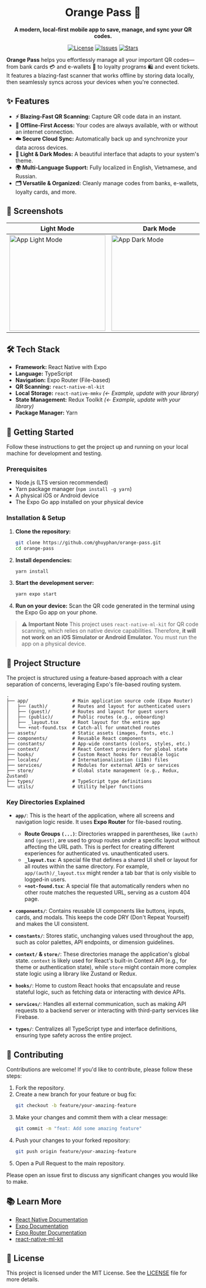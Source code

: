 <h1 align="center">Orange Pass 🍊</h1>

<p align="center">
  <strong>A modern, local-first mobile app to save, manage, and sync your QR codes.</strong>
</p>

<p align="center">
  <a href="https://github.com/ghuyphan/orange-pass/blob/main/LICENSE"><img src="https://img.shields.io/github/license/ghuyphan/orange-pass" alt="License"></a>
  <a href="https://github.com/ghuyphan/orange-pass/issues"><img src="https://img.shields.io/github/issues/ghuyphan/orange-pass" alt="Issues"></a>
  <a href="https://github.com/ghuyphan/orange-pass/stargazers"><img src="https://img.shields.io/github/stars/ghuyphan/orange-pass" alt="Stars"></a>
</p>

**Orange Pass** helps you effortlessly manage all your important QR codes—from bank cards 💳 and e-wallets 📱 to loyalty programs 🛍️ and event tickets. It features a blazing-fast scanner that works offline by storing data locally, then seamlessly syncs across your devices when you're connected.

## ✨ Features

*   **⚡️ Blazing-Fast QR Scanning:** Capture QR code data in an instant.
*   **📴 Offline-First Access:** Your codes are always available, with or without an internet connection.
*   **☁️ Secure Cloud Sync:** Automatically back up and synchronize your data across devices.
*   **🎨 Light & Dark Modes:** A beautiful interface that adapts to your system's theme.
*   **🌍 Multi-Language Support:** Fully localized in English, Vietnamese, and Russian.
*   **🗂️ Versatile & Organized:** Cleanly manage codes from banks, e-wallets, loyalty cards, and more.

## 📸 Screenshots

| Light Mode                               | Dark Mode                                |
| ---------------------------------------- | ---------------------------------------- |
| <img src=".github/assets/screenshot-light.png" width="250" alt="App Light Mode"> | <img src=".github/assets/screenshot-dark.png" width="250" alt="App Dark Mode">   |

## 🛠️ Tech Stack

*   **Framework:** React Native with Expo
*   **Language:** TypeScript
*   **Navigation:** Expo Router (File-based)
*   **QR Scanning:** `react-native-ml-kit`
*   **Local Storage:** `react-native-mmkv` *(<- Example, update with your library)*
*   **State Management:** Redux Toolkit *(<- Example, update with your library)*
*   **Package Manager:** Yarn

## 🚀 Getting Started

Follow these instructions to get the project up and running on your local machine for development and testing.

### Prerequisites

*   Node.js (LTS version recommended)
*   Yarn package manager (`npm install -g yarn`)
*   A physical iOS or Android device
*   The Expo Go app installed on your physical device

### Installation & Setup

1.  **Clone the repository:**
    ```bash
    git clone https://github.com/ghuyphan/orange-pass.git
    cd orange-pass
    ```

2.  **Install dependencies:**
    ```bash
    yarn install
    ```

3.  **Start the development server:**
    ```bash
    yarn expo start
    ```

4.  **Run on your device:**
    Scan the QR code generated in the terminal using the Expo Go app on your phone.

> **⚠️ Important Note**
> This project uses `react-native-ml-kit` for QR code scanning, which relies on native device capabilities. Therefore, **it will not work on an iOS Simulator or Android Emulator.** You must run the app on a physical device.

## 📁 Project Structure

The project is structured using a feature-based approach with a clear separation of concerns, leveraging Expo's file-based routing system.

```
.
├── app/                # Main application source code (Expo Router)
│   ├── (auth)/         # Routes and layout for authenticated users
│   ├── (guest)/        # Routes and layout for guest users
│   ├── (public)/       # Public routes (e.g., onboarding)
│   ├── _layout.tsx     # Root layout for the entire app
│   └── +not-found.tsx  # Catch-all for unmatched routes
├── assets/             # Static assets (images, fonts, etc.)
├── components/         # Reusable React components
├── constants/          # App-wide constants (colors, styles, etc.)
├── context/            # React Context providers for global state
├── hooks/              # Custom React hooks for reusable logic
├── locales/            # Internationalization (i18n) files
├── services/           # Modules for external APIs or services
├── store/              # Global state management (e.g., Redux, Zustand)
├── types/              # TypeScript type definitions
└── utils/              # Utility helper functions
```

### Key Directories Explained

*   **`app/`**: This is the heart of the application, where all screens and navigation logic reside. It uses **Expo Router** for file-based routing.
    *   **Route Groups `(...)`**: Directories wrapped in parentheses, like `(auth)` and `(guest)`, are used to group routes under a specific layout without affecting the URL path. This is perfect for creating different experiences for authenticated vs. unauthenticated users.
    *   **`_layout.tsx`**: A special file that defines a shared UI shell or layout for all routes within the same directory. For example, `app/(auth)/_layout.tsx` might render a tab bar that is only visible to logged-in users.
    *   **`+not-found.tsx`**: A special file that automatically renders when no other route matches the requested URL, serving as a custom 404 page.

*   **`components/`**: Contains reusable UI components like buttons, inputs, cards, and modals. This keeps the code DRY (Don't Repeat Yourself) and makes the UI consistent.

*   **`constants/`**: Stores static, unchanging values used throughout the app, such as color palettes, API endpoints, or dimension guidelines.

*   **`context/` & `store/`**: These directories manage the application's global state. `context` is likely used for React's built-in Context API (e.g., for theme or authentication state), while `store` might contain more complex state logic using a library like Zustand or Redux.

*   **`hooks/`**: Home to custom React hooks that encapsulate and reuse stateful logic, such as fetching data or interacting with device APIs.

*   **`services/`**: Handles all external communication, such as making API requests to a backend server or interacting with third-party services like Firebase.

*   **`types/`**: Centralizes all TypeScript type and interface definitions, ensuring type safety across the entire project.

## 🤝 Contributing

Contributions are welcome! If you'd like to contribute, please follow these steps:

1.  Fork the repository.
2.  Create a new branch for your feature or bug fix:
    ```bash
    git checkout -b feature/your-amazing-feature
    ```
3.  Make your changes and commit them with a clear message:
    ```bash
    git commit -m "feat: Add some amazing feature"
    ```
4.  Push your changes to your forked repository:
    ```bash
    git push origin feature/your-amazing-feature
    ```
5.  Open a Pull Request to the main repository.

Please open an issue first to discuss any significant changes you would like to make.

## 📚 Learn More

*   [React Native Documentation](https://reactnative.dev/docs/getting-started)
*   [Expo Documentation](https://docs.expo.dev/)
*   [Expo Router Documentation](https://expo.github.io/router/docs/)
*   [react-native-ml-kit](https://github.com/agencyenterprise/react-native-ml-kit)

## 📝 License

This project is licensed under the MIT License. See the [LICENSE](LICENSE) file for more details.